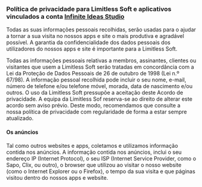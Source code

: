 <body id="page-top">

<script src="https://code.jquery.com/jquery-3.1.1.min.js" async></script>

<script>
      $('header').first().find('h1').text('Termos de Uso');
      $('.inner').first().css('display', 'none');
      $('#container').find('.tagline').first().text('Limitless Soft e Infinite Ideas Studio');
      
     setTimeout(function(){
             $('footer').css('display', 'blobk');
             $('footer').find('p').text('Limitless Soft - Termos de Uso');
             $('footer').find('a').each(function(){
                  $(this).remove();
             });
             $('footer').find('.creds').first().css('display', 'none');
      }, 100);
     
</script>

<h3>
    Política de privacidade para
    Limitless Soft
    e aplicativos vinculados a conta
    <a href="#">Infinite Ideas Studio</a>
</h3>

<p>
    Todas as suas informações pessoais recolhidas, serão usadas para o ajudar a tornar a sua visita no nossos apps e site o mais produtiva e agradável possível.
    A garantia da confidencialidade dos dados pessoais dos utilizadores do nossos apps e site é importante para a Limitless Soft.
</p>
<p>
    Todas as informações pessoais relativas a membros, assinantes, clientes ou visitantes que usem a Limitless Soft serão tratadas em concordância com a Lei da Proteção de Dados Pessoais de 26 de outubro de 1998 (Lei n.º 67/98).
    A informação pessoal recolhida pode incluir o seu nome, e-mail, número de telefone e/ou telefone móvel, morada, data de nascimento e/ou outros.
    O uso da Limitless Soft pressupõe a aceitação deste Acordo de privacidade. A equipa da Limitless Sof reserva-se ao direito de alterar este acordo sem aviso prévio. Deste modo, recomendamos que consulte a nossa política de privacidade com regularidade de forma a estar sempre atualizado.
</p>
<h4>
    Os anúncios
</h4>
<p>
    Tal como outros websites e apps, coletamos e utilizamos informação contida nos anúncios. A informação contida nos anúncios, inclui o seu endereço IP (Internet Protocol), o seu ISP (Internet Service Provider, como o Sapo, Clix, ou outro), o browser que utilizou ao visitar o nosso website (como o Internet Explorer ou o Firefox), o tempo da sua visita e que páginas visitou dentro do nossos apps e website.
</p>
</body>
